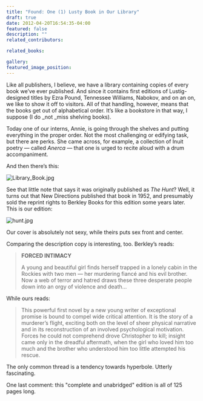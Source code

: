 ```yaml
---
title: "Found: One (1) Lusty Book in Our Library"
draft: true
date: 2012-04-20T16:54:35-04:00
featured: false
description: ""
related_contributors:

related_books:

gallery:
featured_image_position: 
---
```


Like all publishers, I believe, we have a library containing copies of every book we’ve ever published. And since it contains first editions of Lustig-designed titles by Ezra Pound, Tennessee Williams, Nabokov, and on an on, we like to show it off to visitors. All of that handling, however, means that the books get out of alphabetical order. It’s like a bookstore in that way, I suppose (I do _not _miss shelving books). 

Today one of our interns, Annie, is going through the shelves and putting everything in the proper order. Not the most challenging or edifying task, but there are perks. She came across, for example, a collection of Inuit poetry — called _Anerca_ — that one is urged to recite aloud with a drum accompaniment.

And then there’s this:

![Library_Book.jpg](https://www.ndbooks.com/images/journal/Library_Book.jpg)

See that little note that says it was originally published as _The Hunt_? Well, it turns out that New Directions published that book in 1952, and presumably sold the reprint rights to Berkley Books for this edition some years later. This is our edition:

![hunt.jpg](https://www.ndbooks.com/images/journal/hunt.jpg)

Our cover is absolutely not sexy, while theirs puts sex front and center.

Comparing the description copy is interesting, too. Berkley’s reads:

> **FORCED INTIMACY**
> 
> A young and beautiful girl finds herself trapped in a lonely cabin in the Rockies with two men — her murdering fiancé and his evil brother. Now a web of terror and hatred draws these three desperate people down into an orgy of violence and death…

While ours reads:

> This powerful first novel by a new young writer of exceptional promise is bound to compel wide critical attention. It is the story of a murderer’s flight, exciting both on the level of sheer physical narrative and in its reconstruction of an involved psychological motivation. Forces he could not comprehend drove Christopher to kill; insight came only in the dreadful aftermath, when the girl who loved him too much and the brother who understood him too little attempted his rescue. 

The only common thread is a tendency towards hyperbole. Utterly fascinating. 

One last comment: this "complete and unabridged" edition is all of 125 pages long.  

